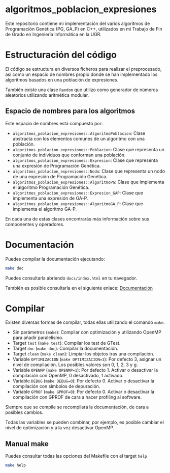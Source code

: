# algoritmos_poblacion_expresiones

Este repositorio contiene mi implementación del varios algoritmos de Programación Genética (PG, GA_P) en C++, utilizados en mi Trabajo de Fin de Grado en Ingeniería Informática en la UGR.

# Estructuración del código

El código se estructura en diversos ficheros para realizar el preprocesado, así como un espacio de nombres propio donde se han implementado los algoritmos basados en una población de expresiones.

También existe una clase `Random` que utilizo como generador de números aleatorios utilizando aritmética modular.

## Espacio de nombres para los algoritmos

Este espacio de nombres está compuesto por:

- `algoritmos_poblacion_expresiones::AlgoritmoPoblacion`: Clase abstracta con los elementos comunes de un algoritmo con una población.
- `algoritmos_poblacion_expresiones::Poblacion`: Clase que representa un conjunto de individuos que conforman una población.
- `algoritmos_poblacion_expresiones::Expresion`: Clase que representa una expresión de Programación Genética.
- `algoritmos_poblacion_expresiones::Nodo`: Clase que representa un nodo de una expresión de Programación Genética.
- `algoritmos_poblacion_expresiones::AlgoritmoPG`: Clase que implementa el algoritmo Programación Genética.
- `algoritmos_poblacion_expresiones::Expresion_GAP`: Clase que implementa una expresión de GA-P.
- `algoritmos_poblacion_expresiones::AlgoritmoGA_P`: Clase que implementa el algoritmo GA-P.

En cada una de estas clases encontrarás más información sobre sus componentes y operadores.

# Documentación

Puedes compilar la documentación ejecutando:

```sh
make doc
```

Puedes consultarla abriendo `docs/index.html` en tu navegador.

También es posible consultarla en el siguiente enlace: [Documentación](https://advy99.github.io/algoritmos_poblacion_expresiones/)

# Compilar

Existen diversas formas de compilar, todas ellas utilizando el comando `make`.

- Sin parámetros (`make`): Compilar con optimización y utilizando OpenMP para añadir paralelismo.
- Target `test` (`make test`): Compilar los test de GTest.
- Target `doc` (`make doc`): Compilar la documentación.
- Target `clean` (`make clean`): Limpiar los objetos tras una compilación.
- Variable `OPTIMIZACION` (`make OPTIMIZACION=3`): Por defecto 3, asignar un nivel de compilación. Los posibles valores son 0, 1, 2, 3 y g.
- Variable `OPENMP` (`make OPENMP=1`): Por defecto 1. Activar o desactivar la compilación con OpenMP, 0 desactivado, 1 activado.
- Variable `DEBUG` (`make DEBUG=0`): Por defecto 0. Activar o desactivar la compilación con símbolos de depuración.
- Variable `GPROF` (`make GPROF=0`): Por defecto 0. Activar o desactivar la compilación con GPROF de cara a hacer profiling al software.

Siempre que se compile se recompilará la documentación, de cara a posibles cambios.

Todas las variables se pueden combinar, por ejemplo, es posible cambiar el nivel de optimización y a la vez desactivar OpenMP.

## Manual make

Puedes consultar todas las opciones del Makefile con el target `help`

```sh
make help
```
